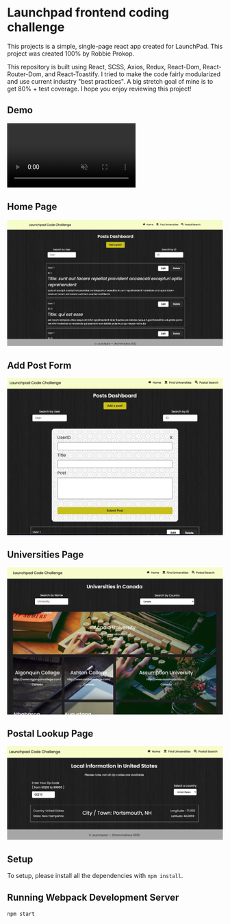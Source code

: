 <h1>Launchpad frontend coding challenge</h1>

This projects is a simple, single-page react app created for LaunchPad. This project was created 100% by Robbie Prokop.

This repository is built using React, SCSS, Axios, Redux, React-Dom, React-Router-Dom, and React-Toastify. I tried to make the code fairly modularized and use current industry "best practices". A big stretch goal of mine is to get 80% + test coverage. I hope you enjoy reviewing this project!

## Demo

<video muted>
  <source src="https://github.com/RobbieProkop/robbie-prokop_launchpad-react-code-challenge/blob/master/frontend/public/demo-gif.gif" type="video/gif">
</video>

## Home Page

<img src="https://github.com/RobbieProkop/robbie-prokop_launchpad-react-code-challenge/blob/master/frontend/public/1.home.png" />

## Add Post Form

<img src="https://github.com/RobbieProkop/robbie-prokop_launchpad-react-code-challenge/blob/master/frontend/public/2.form.png" />

## Universities Page

<img src="https://github.com/RobbieProkop/robbie-prokop_launchpad-react-code-challenge/blob/master/frontend/public/3.uni.png" />

## Postal Lookup Page

<img src="https://github.com/RobbieProkop/robbie-prokop_launchpad-react-code-challenge/blob/master/frontend/public/4.PostalLookup.png" />

## Setup

To setup, please install all the dependencies with `npm install`.

## Running Webpack Development Server

```sh
npm start
```
